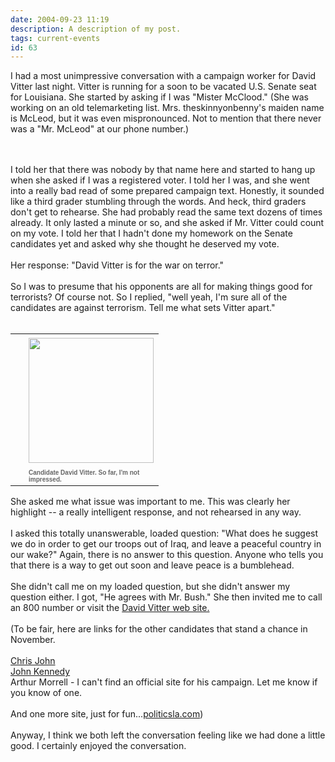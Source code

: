 ```yaml
---
date: 2004-09-23 11:19
description: A description of my post.
tags: current-events
id: 63
---
```

I had a most unimpressive conversation with a campaign worker for David Vitter last night.  Vitter is running for a soon to be vacated U.S. Senate seat for Louisiana.  She started by asking if I was "Mister McClood."  (She was working on an old telemarketing list.  Mrs. theskinnyonbenny's maiden name is McLeod, but it was even mispronounced.  Not to mention that there never was a "Mr. McLeod" at our phone number.)<br />

<!--more--><br /><br />I told her that there was nobody by that name here and started to hang up when she asked if I was a registered voter.  I told her I was, and she went into a really bad read of some prepared campaign text.  Honestly, it sounded like a third grader stumbling through the words.  And heck, third graders don't get to rehearse.  She had probably read the same text dozens of times already.  It only lasted a minute or so, and she asked if Mr. Vitter could count on my vote.  I told her that I hadn't done my homework on the Senate candidates yet and asked why she thought he deserved my vote.<br />
<br />
Her response:  "David Vitter is for the war on terror."<br />
<br />
So I was to presume that his opponents are all for making things good for terrorists?  Of course not.  So I replied, "well yeah, I'm sure all of the candidates are against terrorism.  Tell me what sets Vitter apart."<br />
<br />
<table cellpadding=0 cellspacing=0 border=0 align=right><tr><td width=5 rowspan=2><spacer type=block width=5 height=1></spacer></td><td width=175 align=right><img src="/img/vitter.jpg" height=200 aborder=0 vspace=4/></td></tr><tr><td width=175><font face="verdana, arial, geneva" size=1 color=#666666><b>Candidate David Vitter.  So far, I'm not impressed.</b></font></td></tr></table><br />
<br />
She asked me what issue was important to me.  This was clearly her highlight -- a really intelligent response, and not rehearsed in any way.<br />
<br />
I asked this totally unanswerable, loaded question:  "What does he suggest we do in order to get our troops out of Iraq, and leave a peaceful country in our wake?"  Again, there is no answer to this question.  Anyone who tells you that there is a way to get out soon and leave peace is a bumblehead.<br />
<br />
She didn't call me on my loaded question, but she didn't answer my question either.  I got, "He agrees with Mr. Bush."  She then invited me to call an 800 number or visit the <a href="http://davidvitter.com/" class="mainbox" frame="_blank">David Vitter web site.</a>  <br />
<br />
(To be fair, here are links for the other candidates that stand a chance in November.<br />
<br />
<a href="http://www.chrisjohn.com/" class="mainbox" frame="_blank">Chris John</a><br />
<a href="http://www.johnkennedy.com/" class="mainbox" frame="_blank">John Kennedy</a><br />
Arthur Morrell - I can't find an official site for his campaign.  Let me know if you know of one.<br />
<br />
And one more site, just for fun...<a href="http://politicsla.com/" class="mainbox" frame="_blank">politicsla.com</a>)<br />
<br />
Anyway, I think we both left the conversation feeling like we had done a little good.  I certainly enjoyed the conversation.
